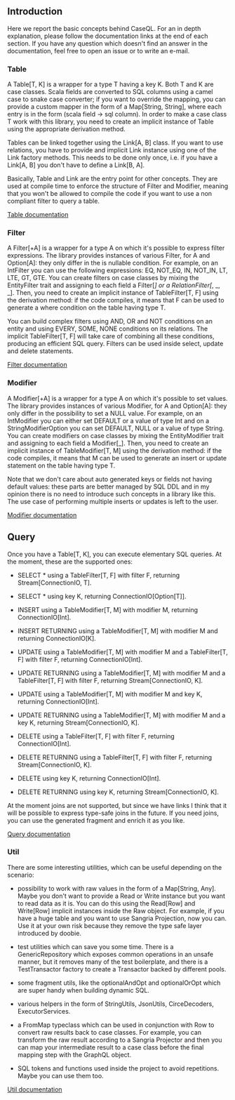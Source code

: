 ## Introduction

Here we report the basic concepts behind CaseQL. For an in depth explanation, please follow the documentation links
at the end of each section. If you have any question which doesn't find an answer in the documentation, feel free
to open an issue or to write an e-mail.

### Table

A Table[T, K] is a wrapper for a type T having a key K. Both T and K are case classes. Scala fields are converted to
SQL columns using a camel case to snake case converter; if you want to override the mapping, you can provide a 
custom mapper in the form of a Map[String, String], where each entry is in the form (scala field -> sql column).
In order to make a case class T work with this library, you need to create an implicit instance of Table using the 
appropriate derivation method.

Tables can be linked together using the Link[A, B] class. If you want to use relations, you have to provide and
implicit Link instance using one of the Link factory methods. This needs to be done only once, i.e. if you have a
Link[A, B] you don't have to define a Link[B, A].

Basically, Table and Link are the entry point for other concepts. They are used at compile time to enforce the 
structure of Filter and Modifier, meaning that you won't be allowed to compile the code if you want to use a non
compliant filter to query a table. 

[Table documentation](./table.md)

### Filter

A Filter[+A] is a wrapper for a type A on which it's possible to express filter expressions. The library provides
instances of various Filter, for A and Option[A]: they only differ in the is nullable condition. For example, on an
IntFilter you can use the following expressions: EQ, NOT_EQ, IN, NOT_IN, LT, LTE, GT, GTE.
You can create filters on case classes by mixing the EntityFilter trait and assigning to each field a Filter[_] or a 
RelationFilter[_, _, _]. Then, you need to create an implicit instance of TableFilter[T, F] using the derivation 
method: if the code compiles, it means that F can be used to generate a where condition on the table having type T.

You can build complex filters using AND, OR and NOT conditions on an entity and using EVERY, SOME, NONE conditions
on its relations. The implicit TableFilter[T, F] will take care of combining all these conditions, producing an
efficient SQL query. Filters can be used inside select, update and delete statements.

[Filter documentation](./filter.md)

### Modifier

A Modifier[+A] is a wrapper for a type A on which it's possible to set values. The library provides instances of
various Modifier, for A and Option[A]: they only differ in the possibility to set a NULL value. For example, on an
IntModifier you can either set DEFAULT or a value of type Int and on a StringModifierOption you can set DEFAULT,
NULL or a value of type String.
You can create modifiers on case classes by mixing the EntityModifier trait and assigning to each field a Modifier[_]. 
Then, you need to create an implicit instance of TableModifier[T, M] using the derivation method: if the code compiles, 
it means that M can be used to generate an insert or update statement on the table having type T.

Note that we don't care about auto generated keys or fields not having default values: these parts are better managed
by SQL DDL and in my opinion there is no need to introduce such concepts in a library like this. The use case of
performing multiple inserts or updates is left to the user.

[Modifier documentation](./modifier.md)

## Query

Once you have a Table[T, K], you can execute elementary SQL queries. At the moment, these are the supported ones:

- SELECT * using a TableFilter[T, F] with filter F, returning Stream[ConnectionIO, T].

- SELECT * using key K, returning ConnectionIO[Option[T]].

- INSERT using a TableModifier[T, M] with modifier M, returning ConnectionIO[Int].

- INSERT RETURNING using a TableModifier[T, M] with modifier M and returning ConnectionIO[K].

- UPDATE using a TableModifier[T, M] with modifier M and a TableFilter[T, F] with filter F, 
returning ConnectionIO[Int].

- UPDATE RETURNING using a TableModifier[T, M] with modifier M and a TableFilter[T, F] with filter F, 
returning Stream[ConnectionIO, K].

- UPDATE using a TableModifier[T, M] with modifier M and key K, returning ConnectionIO[Int].

- UPDATE RETURNING using a TableModifier[T, M] with modifier M and a key K, returning Stream[ConnectionIO, K].

- DELETE using a TableFilter[T, F] with filter F, returning ConnectionIO[Int].

- DELETE RETURNING using a TableFilter[T, F] with filter F, returning Stream[ConnectionIO, K].

- DELETE using key K, returning ConnectionIO[Int].

- DELETE RETURNING using key K, returning Stream[ConnectionIO, K].

At the moment joins are not supported, but since we have links I think that it will be possible to express type-safe
joins in the future. If you need joins, you can use the generated fragment and enrich it as you like.

[Query documentation](./modifier.md)

### Util

There are some interesting utilities, which can be useful depending on the scenario:

- possibility to work with raw values in the form of a Map[String, Any]. Maybe you don't want to provide a Read or 
Write instance but you want to read data as it is. You can do this using the Read[Row] and Write[Row] implicit
instances inside the Raw object. For example, if you have a huge table and you want to use Sangria Projection, now
you can. Use it at your own risk because they remove the type safe layer introduced by doobie.

- test utilities which can save you some time. There is a GenericRepository which exposes common operations in an
unsafe manner, but it removes many of the test boilerplate, and there is a TestTransactor factory to create a
Transactor backed by different pools.

- some fragment utils, like the optionalAndOpt and optionalOrOpt which are super handy when building dynamic SQL.

- various helpers in the form of StringUtils, JsonUtils, CirceDecoders, ExecutorServices.

- a FromMap typeclass which can be used in conjunction with Row to convert raw results back to case classes.
For example, you can transform the raw result according to a Sangria Projector and then you can map your intermediate
result to a case class before the final mapping step with the GraphQL object.

- SQL tokens and functions used inside the project to avoid repetitions. Maybe you can use them too.

[Util documentation](./util.md)
